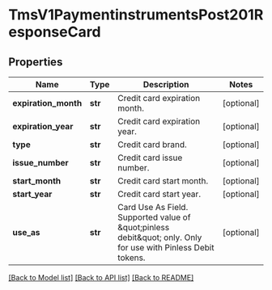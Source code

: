 # TmsV1PaymentinstrumentsPost201ResponseCard

## Properties
Name | Type | Description | Notes
------------ | ------------- | ------------- | -------------
**expiration_month** | **str** | Credit card expiration month. | [optional] 
**expiration_year** | **str** | Credit card expiration year. | [optional] 
**type** | **str** | Credit card brand. | [optional] 
**issue_number** | **str** | Credit card issue number. | [optional] 
**start_month** | **str** | Credit card start month. | [optional] 
**start_year** | **str** | Credit card start year. | [optional] 
**use_as** | **str** | Card Use As Field. Supported value of \&quot;pinless debit\&quot; only. Only for use with Pinless Debit tokens. | [optional] 

[[Back to Model list]](../README.md#documentation-for-models) [[Back to API list]](../README.md#documentation-for-api-endpoints) [[Back to README]](../README.md)


